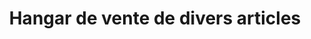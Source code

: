 ---
title: "Hangar de vente de divers articles"
url: /nzerekore/hangar-de-vente-de-divers-articles/
shop: Lebensmittel
---